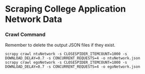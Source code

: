 # Scraping College Application Network Data



### Crawl Command

Remember to delete the output JSON files if they exist.

```
scrapy crawl ntuNetwork -s CLOSESPIDER_ITEMCOUNT=1000 -s DOWNLOAD_DELAY=0.7 -s CONCURRENT_REQUESTS=4 -o ntuNetwork.json
scrapy crawl egoNetwork -s CLOSESPIDER_ITEMCOUNT=1000 -s DOWNLOAD_DELAY=0.7 -s CONCURRENT_REQUESTS=4 -o egoNetwork.json
```

